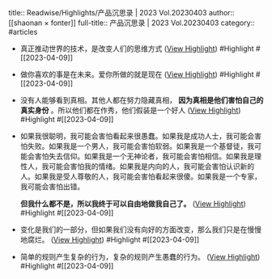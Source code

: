 title:: Readwise/Highlights/产品沉思录 | 2023 Vol.20230403
author:: [[shaonan × fonter]]
full-title:: 产品沉思录 | 2023 Vol.20230403
category:: #articles

- 真正推动世界的技术，是改变人们的思维方式 ([View Highlight](https://read.readwise.io/read/01gxjqt73p0emnqe5zw6exj82g)) #Highlight #[[2023-04-09]]
- 做你喜欢的事是在未来。爱你所做的就是现在 ([View Highlight](https://read.readwise.io/read/01gxjqxwac07dej460hetz7asr)) #Highlight #[[2023-04-09]]
- 没有人能够看到真相。其他人都在努力隐藏真相， **因为真相是他们害怕自己的真实身份** 。所以他们都在作秀，他们假装是一个好人 ([View Highlight](https://read.readwise.io/read/01gxk6ky5702ykk093wp08tdfz)) #Highlight #[[2023-04-09]]
- 如果我很聪明，我可能会害怕看起来很愚蠢。如果我是成功人士，我可能会害怕失败。如果我是一个男人，我可能会害怕软弱。如果我是一个基督徒，我可能会害怕失去信仰。如果我是一个无神论者，我可能会害怕相信。如果我是理性人，我可能会害怕我的情绪。如果我是内向的人，我可能会害怕认识新的人。如果我是受人尊敬的人，我可能会害怕看起来很傻。如果我是一个专家，我可能会害怕出错。
  
  **但我什么都不是，所以我终于可以自由地做我自己了。** ([View Highlight](https://read.readwise.io/read/01gxk6ma9cbh08anck5455tvp8)) #Highlight #[[2023-04-09]]
- 变化是我们的一部分，但如果我们没有向好的方面改变，那么我们只是在慢慢地腐烂。 ([View Highlight](https://read.readwise.io/read/01gxk6ndh2nsvz2e3h5815yd5n)) #Highlight #[[2023-04-09]]
- 简单的规则产生复杂的行为，复杂的规则产生愚蠢的行为。 ([View Highlight](https://read.readwise.io/read/01gxk6tp3dkc1c9jphj0fspckj)) #Highlight #[[2023-04-09]]